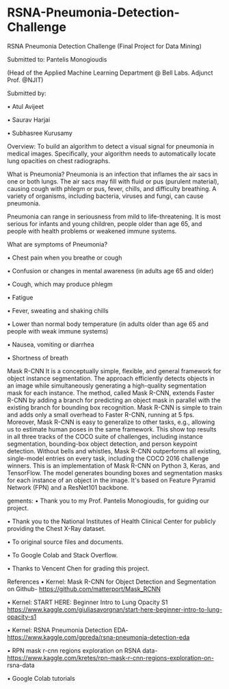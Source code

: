 # RSNA-Pneumonia-Detection-Challenge
RSNA Pneumonia Detection Challenge
(Final Project for Data Mining)

Submitted to:
Pantelis Monogioudis

(Head of the Applied Machine Learning Department @ Bell Labs.
Adjunct Prof. @NJIT)


Submitted by:

•	Atul Avijeet

•	Saurav Harjai

•	Subhasree Kurusamy


Overview:
To build an algorithm to detect a visual signal for pneumonia in medical images. Specifically, your algorithm needs to automatically locate lung opacities on chest radiographs.

 

What is Pneumonia?
Pneumonia is an infection that inflames the air sacs in one or both lungs. The air sacs may fill with fluid or pus (purulent material), causing cough with phlegm or pus, fever, chills, and difficulty breathing. A variety of organisms, including bacteria, viruses and fungi, can cause pneumonia.

Pneumonia can range in seriousness from mild to life-threatening. It is most serious for infants and young children, people older than age 65, and people with health problems or weakened immune systems.

What are symptoms of Pneumonia?

•	Chest pain when you breathe or cough

•	Confusion or changes in mental awareness (in adults age 65 and older)

•	Cough, which may produce phlegm

•	Fatigue

•	Fever, sweating and shaking chills

•	Lower than normal body temperature (in adults older than age 65 and people with weak immune systems)

•	Nausea, vomiting or diarrhea

•	Shortness of breath


Mask R-CNN
It is a conceptually simple, flexible, and general framework for object instance segmentation. The approach efficiently detects objects in an image while simultaneously generating a high-quality segmentation mask for each instance. The method, called Mask R-CNN, extends Faster R-CNN by adding a branch for predicting an object mask in parallel with the existing branch for bounding box recognition. Mask R-CNN is simple to train and adds only a small overhead to Faster R-CNN, running at 5 fps. Moreover, Mask R-CNN is easy to generalize to other tasks, e.g., allowing us to estimate human poses in the same framework. This show top results in all three tracks of the COCO suite of challenges, including instance segmentation, bounding-box object detection, and person keypoint detection. Without bells and whistles, Mask R-CNN outperforms all existing, single-model entries on every task, including the COCO 2016 challenge winners. 
This is an implementation of Mask R-CNN on Python 3, Keras, and TensorFlow. The model generates bounding boxes and segmentation masks for each instance of an object in the image. It's based on Feature Pyramid Network (FPN) and a ResNet101 backbone.

gements:
•	Thank you to my Prof. Pantelis Monogioudis, for guiding our project.

•	Thank you to the National Institutes of Health Clinical Center for publicly providing the Chest X-Ray dataset.

•	To original source files and documents.

•	To Google Colab and Stack Overflow.

•	Thanks to Vencent Chen for grading this project.



References
•	Kernel: Mask R-CNN for Object Detection and Segmentation on Github- https://github.com/matterport/Mask_RCNN

•	Kernel: START HERE: Beginner Intro to Lung Opacity S1
https://www.kaggle.com/giuliasavorgnan/start-here-beginner-intro-to-lung-opacity-s1

•	Kernel: RSNA Pneumonia Detection EDA-
            https://www.kaggle.com/gpreda/rsna-pneumonia-detection-eda

•	RPN mask r-cnn regions exploration on RSNA data-    https://www.kaggle.com/kretes/rpn-mask-r-cnn-regions-exploration-on- rsna-data

•	Google Colab tutorials
          


